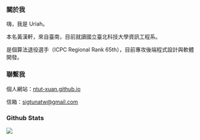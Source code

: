 ### 關於我

嗨，我是 Uriah。

本名黃漢軒，來自臺南，目前就讀國立臺北科技大學資訊工程系。

是個算法退役選手（ICPC Regional Rank 65th），目前專攻後端程式設計與軟體開發。

### 聯繫我

個人網站：[ntut-xuan.github.io](https://ntut-xuan.github.io/)

信箱：[sigtunatw@gmail.com](sigtunatw@gmail.com)

### Github Stats

![](https://github-readme-stats.vercel.app/api?username=ntut-xuan&include_all_commits=true&theme=tokyonight)
